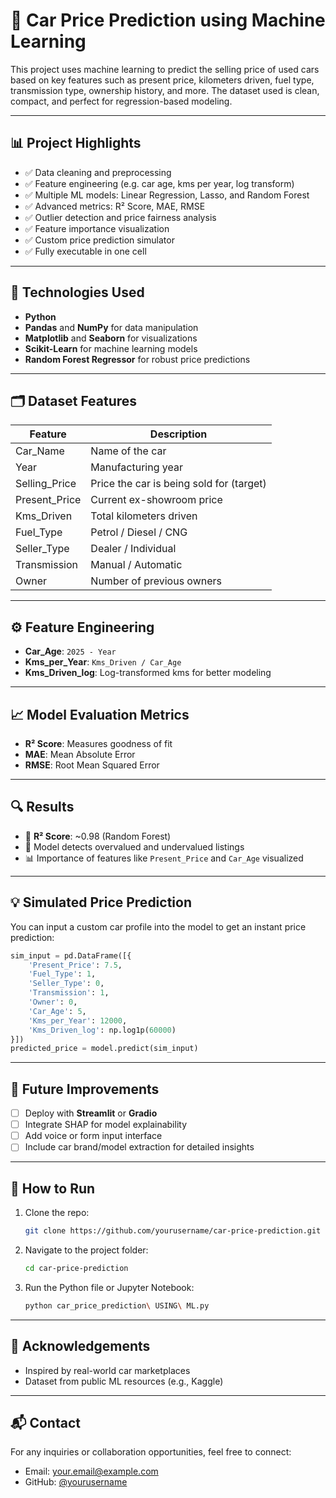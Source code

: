 
# 🚗 Car Price Prediction using Machine Learning

This project uses machine learning to predict the selling price of used cars based on key features such as present price, kilometers driven, fuel type, transmission type, ownership history, and more. The dataset used is clean, compact, and perfect for regression-based modeling.

---

## 📊 Project Highlights

- ✅ Data cleaning and preprocessing
- ✅ Feature engineering (e.g. car age, kms per year, log transform)
- ✅ Multiple ML models: Linear Regression, Lasso, and Random Forest
- ✅ Advanced metrics: R² Score, MAE, RMSE
- ✅ Outlier detection and price fairness analysis
- ✅ Feature importance visualization
- ✅ Custom price prediction simulator
- ✅ Fully executable in one cell

---

## 🧠 Technologies Used

- **Python**
- **Pandas** and **NumPy** for data manipulation
- **Matplotlib** and **Seaborn** for visualizations
- **Scikit-Learn** for machine learning models
- **Random Forest Regressor** for robust price predictions

---

## 🗂️ Dataset Features

| Feature         | Description                                 |
|----------------|---------------------------------------------|
| Car_Name        | Name of the car                             |
| Year            | Manufacturing year                          |
| Selling_Price   | Price the car is being sold for (target)    |
| Present_Price   | Current ex-showroom price                   |
| Kms_Driven      | Total kilometers driven                     |
| Fuel_Type       | Petrol / Diesel / CNG                       |
| Seller_Type     | Dealer / Individual                         |
| Transmission    | Manual / Automatic                          |
| Owner           | Number of previous owners                   |

---

## ⚙️ Feature Engineering

- **Car_Age**: `2025 - Year`
- **Kms_per_Year**: `Kms_Driven / Car_Age`
- **Kms_Driven_log**: Log-transformed kms for better modeling

---

## 📈 Model Evaluation Metrics

- **R² Score**: Measures goodness of fit
- **MAE**: Mean Absolute Error
- **RMSE**: Root Mean Squared Error

---

## 🔍 Results

- 🚀 **R² Score**: ~0.98 (Random Forest)
- 🧾 Model detects overvalued and undervalued listings
- 📊 Importance of features like `Present_Price` and `Car_Age` visualized

---

## 💡 Simulated Price Prediction

You can input a custom car profile into the model to get an instant price prediction:

```python
sim_input = pd.DataFrame([{
    'Present_Price': 7.5,
    'Fuel_Type': 1,
    'Seller_Type': 0,
    'Transmission': 1,
    'Owner': 0,
    'Car_Age': 5,
    'Kms_per_Year': 12000,
    'Kms_Driven_log': np.log1p(60000)
}])
predicted_price = model.predict(sim_input)
```

---

## 🚧 Future Improvements

- [ ] Deploy with **Streamlit** or **Gradio**
- [ ] Integrate SHAP for model explainability
- [ ] Add voice or form input interface
- [ ] Include car brand/model extraction for detailed insights

---

## 📎 How to Run

1. Clone the repo:
   ```bash
   git clone https://github.com/yourusername/car-price-prediction.git
   ```
2. Navigate to the project folder:
   ```bash
   cd car-price-prediction
   ```
3. Run the Python file or Jupyter Notebook:
   ```bash
   python car_price_prediction\ USING\ ML.py
   ```

---

## 🙌 Acknowledgements

- Inspired by real-world car marketplaces
- Dataset from public ML resources (e.g., Kaggle)

---

## 📬 Contact

For any inquiries or collaboration opportunities, feel free to connect:
- Email: your.email@example.com
- GitHub: [@yourusername](https://github.com/yourusername)
